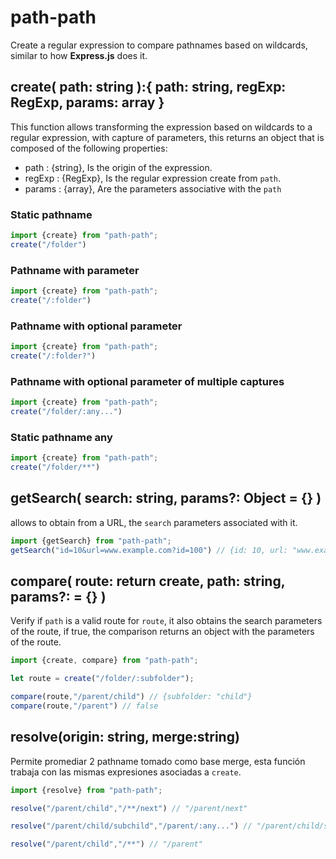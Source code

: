 # path-path

Create a regular expression to compare pathnames based on wildcards, similar to how **Express.js** does it.

## create( path: string ):{ path: string, regExp: RegExp, params: array }

This function allows transforming the expression based on wildcards to a regular expression, with capture of parameters, this returns an object that is composed of the following properties:

* path : {string},  Is the origin of the expression.
* regExp : {RegExp}, Is the regular expression create from `path`.
* params : {array}, Are the parameters associative with the `path`

### Static pathname

```js
import {create} from "path-path";
create("/folder")
```

### Pathname with parameter

```js
import {create} from "path-path";
create("/:folder")
```

### Pathname with optional parameter

```js
import {create} from "path-path";
create("/:folder?")
```

### Pathname with optional parameter of multiple captures

```js
import {create} from "path-path";
create("/folder/:any...")
```


### Static pathname any

```js
import {create} from "path-path";
create("/folder/**")
```

## getSearch( search: string, params?: Object = {} )

allows to obtain from a URL, the `search` parameters associated with it.

```js
import {getSearch} from "path-path";
getSearch("id=10&url=www.example.com?id=100") // {id: 10, url: "www.example.com?id=100"}
```

## compare( route: return create, path: string, params?: = {} )

Verify if `path` is a valid route for `route`, it also obtains the search parameters of the route, if true, the comparison returns an object with the parameters of the route.

```js
import {create, compare} from "path-path";

let route = create("/folder/:subfolder");

compare(route,"/parent/child") // {subfolder: "child"}
compare(route,"/parent") // false

```
## resolve(origin: string, merge:string)

Permite promediar 2 pathname tomado como base merge, esta función trabaja con las mismas expresiones asociadas a `create`.

```js
import {resolve} from "path-path";

resolve("/parent/child","/**/next") // "/parent/next"

resolve("/parent/child/subchild","/parent/:any...") // "/parent/child/subchild"

resolve("/parent/child","/**") // "/parent"
```